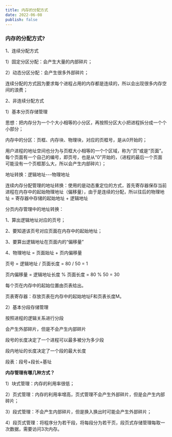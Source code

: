 ```yaml
---
title: 内存的分配方式
date: 2022-06-08
publish: false
---
```


### 内存的分配方式?

1、连续分配方式

1）固定分区分配：会产生大量的内部碎片；

2）动态分区分配：会产生很多外部碎片；

连续分配的方式因为要求每个进程占用的内存都是连续的，所以会出现很多内存空间的浪费；

2、非连续分配方式

1）基本分页存储管理

思想：把内存分为一个个大小相等的小分区，再按照分区大小把进程拆分成一个个小部分；

内存中的分区：页框、内存块、物理块，对应的页框号，是从0开始的；

用户进程的地址空间也分为与页框大小相等的一个个区域，称为“页”或是“页面”。每个页面有一个自己的编号，即页号，也是从“0”开始的，（进程的最后一个页面可能没有一个页框那么大，所以会产生内部碎片）；

地址转换：逻辑地址---物理地址

连续内存分配管理的地址转换：使用的是动态重定位的方式，首先寄存器保存当前进程在内存中的起始物理地址（偏移量），由于是连续的分配，所以往后的物理地址 = 寄存器中存储的起始地址 + 逻辑地址

分页内存管理中的地址转换：

1、算出逻辑地址对应的页号；

2、要知道该页号对应页面在内存中的起始地址；

3、要算出逻辑地址在页面内的“偏移量”

4、物理地址 = 页面始址 + 页内偏移量

页号 = 逻辑地址 / 页面长度       =  80 / 50 = 1

页内偏移量 = 逻辑地址长度 % 页面长度   =  80  %  50 = 30

每个页在内存中的起始位置由页表给出。

页表寄存器：存放页表在内存中的起始地址F和页表长度M。

2）基本分段存储管理

按照进程的逻辑关系进行分段

会产生外部碎片，但是不会产生内部碎片

段号的长度决定了一个进程可以最多被分为多少段

段内地址的长度决定了一个段的最大长度

段表：段号+段长+基址

**内存管理有哪几种方式？**

1）块式管理：内存的利用率很低；

2）页式管理：内存的利用率增高，页式管理不会产生外部碎片，但是会产生内部碎片；

3）段式管理：不会产生内部碎片，但是换入换出时可能会产生外部碎片；

4）段页式管理：将程序分为若干段，将每段分为若干页，段页式存储管理每取一次数据，需要访问3次内存。



